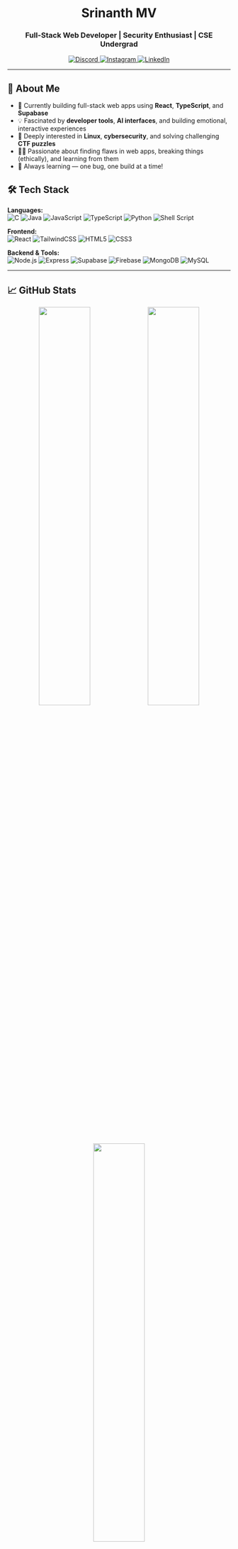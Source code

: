 <h1 align="center">Srinanth MV</h1>
<h3 align="center">Full-Stack Web Developer | Security Enthusiast | CSE Undergrad</h3>
<p align="center">
  <a href="https://discord.gg/touyaaaaa">
    <img src="https://img.shields.io/badge/Discord-%237289DA.svg?style=for-the-badge&logo=discord&logoColor=white" alt="Discord">
  </a>
  <a href="https://instagram.com/_.srinanth_">
    <img src="https://img.shields.io/badge/Instagram-%23E4405F.svg?style=for-the-badge&logo=instagram&logoColor=white" alt="Instagram">
  </a>
  <a href="https://linkedin.com/in/srinanth-mv">
    <img src="https://img.shields.io/badge/LinkedIn-%230077B5.svg?style=for-the-badge&logo=linkedin&logoColor=white" alt="LinkedIn">
  </a>
</p>

---

## 🧠 About Me

- 🎯 Currently building full-stack web apps using **React**, **TypeScript**, and **Supabase**
- 💡 Fascinated by **developer tools**, **AI interfaces**, and building emotional, interactive experiences
- 🧠 Deeply interested in **Linux**, **cybersecurity**, and solving challenging **CTF puzzles**
- 🕵️‍♂️ Passionate about finding flaws in web apps, breaking things (ethically), and learning from them
- 🌱 Always learning — one bug, one build at a time!


## 🛠️ Tech Stack

**Languages:**  
![C](https://img.shields.io/badge/C-%2300599C.svg?style=flat&logo=c&logoColor=white)
![Java](https://img.shields.io/badge/Java-%23ED8B00.svg?style=flat&logo=java&logoColor=white)
![JavaScript](https://img.shields.io/badge/JavaScript-%23323330.svg?style=flat&logo=javascript&logoColor=%23F7DF1E)
![TypeScript](https://img.shields.io/badge/TypeScript-%23007ACC.svg?style=flat&logo=typescript&logoColor=white)
![Python](https://img.shields.io/badge/Python-3670A0?style=flat&logo=python&logoColor=ffdd54)
![Shell Script](https://img.shields.io/badge/Shell_Script-%23121011.svg?style=flat&logo=gnu-bash&logoColor=white)

**Frontend:**  
![React](https://img.shields.io/badge/React-%2320232a.svg?style=flat&logo=react&logoColor=%2361DAFB)
![TailwindCSS](https://img.shields.io/badge/TailwindCSS-%2338B2AC.svg?style=flat&logo=tailwind-css&logoColor=white)
![HTML5](https://img.shields.io/badge/HTML5-%23E34F26.svg?style=flat&logo=html5&logoColor=white)
![CSS3](https://img.shields.io/badge/CSS3-%231572B6.svg?style=flat&logo=css3&logoColor=white)

**Backend & Tools:**  
![Node.js](https://img.shields.io/badge/Node.js-6DA55F?style=flat&logo=node.js&logoColor=white)
![Express](https://img.shields.io/badge/Express-%23404d59.svg?style=flat&logo=express&logoColor=%2361DAFB)
![Supabase](https://img.shields.io/badge/Supabase-%2300C4B4.svg?style=flat&logo=supabase&logoColor=white)
![Firebase](https://img.shields.io/badge/Firebase-%23039BE5.svg?style=flat&logo=firebase)
![MongoDB](https://img.shields.io/badge/MongoDB-%234ea94b.svg?style=flat&logo=mongodb&logoColor=white)
![MySQL](https://img.shields.io/badge/MySQL-%2300f.svg?style=flat&logo=mysql&logoColor=white)

---

## 📈 GitHub Stats

<p align="center">
  <img src="https://github-readme-stats.vercel.app/api?username=Srinanth&theme=radical&hide_border=false&show_icons=true" width="48%" />
  <img src="https://github-readme-streak-stats.herokuapp.com/?user=Srinanth&theme=radical&hide_border=false" width="48%" />
</p>

<p align="center">
  <img src="https://github-readme-stats.vercel.app/api/top-langs/?username=Srinanth&layout=compact&theme=radical&hide_border=false" width="48%" />
</p>


<p align="center">
  <img src="https://pacman.abozanona.me?username=Srinanth" />
</p>



<p align="center">
  <img src="https://komarev.com/ghpvc/?username=srinanth&label=Profile%20Views&color=0e75b6&style=flat" alt="srinanth" />
</p>
